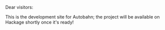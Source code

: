 Dear visitors: 

This is the development site for Autobahn; the project will be available on 
Hackage shortly once it's ready!
